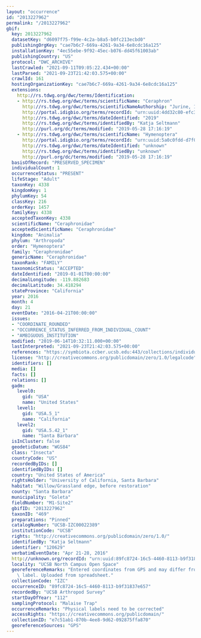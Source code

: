 ```yaml
---
layout: "occurrence"
id: "2013227962"
permalink: "/2013227962"
gbif:
  key: 2013227962
  datasetKey: "d6097f75-f99e-4c2a-b8a5-b0fc213ecbd0"
  publishingOrgKey: "cae7b6c7-669a-4261-9a34-6e8cdc16a125"
  installationKey: "4ec55ebe-9f92-45ec-b076-dd45f61003ab"
  publishingCountry: "US"
  protocol: "DWC_ARCHIVE"
  lastCrawled: "2021-09-11T09:05:22.434+00:00"
  lastParsed: "2021-09-23T21:42:03.575+00:00"
  crawlId: 161
  hostingOrganizationKey: "cae7b6c7-669a-4261-9a34-6e8cdc16a125"
  extensions:
    http://rs.tdwg.org/dwc/terms/Identification:
    - http://rs.tdwg.org/dwc/terms/scientificName: "Ceraphron"
      http://rs.tdwg.org/dwc/terms/scientificNameAuthorship: "Jurine, 1807"
      http://portal.idigbio.org/terms/recordId: "urn:uuid:4dd32c80-efc3-4e19-a16a-4026acd4a507"
      http://rs.tdwg.org/dwc/terms/dateIdentified: "2019"
      http://rs.tdwg.org/dwc/terms/identifiedBy: "Katja Seltmann"
      http://purl.org/dc/terms/modified: "2019-05-28 17:16:19"
    - http://rs.tdwg.org/dwc/terms/scientificName: "Hymenoptera"
      http://portal.idigbio.org/terms/recordId: "urn:uuid:5a0c0fdd-d7f0-42e7-9e87-3415ba06c058"
      http://rs.tdwg.org/dwc/terms/dateIdentified: "unknown"
      http://rs.tdwg.org/dwc/terms/identifiedBy: "unknown"
      http://purl.org/dc/terms/modified: "2019-05-28 17:16:19"
  basisOfRecord: "PRESERVED_SPECIMEN"
  individualCount: 1
  occurrenceStatus: "PRESENT"
  lifeStage: "Adult"
  taxonKey: 4338
  kingdomKey: 1
  phylumKey: 54
  classKey: 216
  orderKey: 1457
  familyKey: 4338
  acceptedTaxonKey: 4338
  scientificName: "Ceraphronidae"
  acceptedScientificName: "Ceraphronidae"
  kingdom: "Animalia"
  phylum: "Arthropoda"
  order: "Hymenoptera"
  family: "Ceraphronidae"
  genericName: "Ceraphronidae"
  taxonRank: "FAMILY"
  taxonomicStatus: "ACCEPTED"
  dateIdentified: "2019-01-01T00:00:00"
  decimalLongitude: -119.882683
  decimalLatitude: 34.418294
  stateProvince: "California"
  year: 2016
  month: 4
  day: 21
  eventDate: "2016-04-21T00:00:00"
  issues:
  - "COORDINATE_ROUNDED"
  - "OCCURRENCE_STATUS_INFERRED_FROM_INDIVIDUAL_COUNT"
  - "AMBIGUOUS_INSTITUTION"
  modified: "2019-06-14T10:32:11.000+00:00"
  lastInterpreted: "2021-09-23T21:42:03.575+00:00"
  references: "https://symbiota.ccber.ucsb.edu:443/collections/individual/index.php?occid=120629"
  license: "http://creativecommons.org/publicdomain/zero/1.0/legalcode"
  identifiers: []
  media: []
  facts: []
  relations: []
  gadm:
    level0:
      gid: "USA"
      name: "United States"
    level1:
      gid: "USA.5_1"
      name: "California"
    level2:
      gid: "USA.5.42_1"
      name: "Santa Barbara"
  isInCluster: false
  geodeticDatum: "WGS84"
  class: "Insecta"
  countryCode: "US"
  recordedByIDs: []
  identifiedByIDs: []
  country: "United States of America"
  rightsHolder: "University of California, Santa Barbara"
  habitat: "Willow/Grassland edge, before restoration"
  county: "Santa Barbara"
  municipality: "Goleta"
  fieldNumber: "M1-Site2"
  gbifID: "2013227962"
  taxonID: "469"
  preparations: "Pinned"
  catalogNumber: "UCSB-IZC00022389"
  institutionCode: "UCSB"
  rights: "http://creativecommons.org/publicdomain/zero/1.0/"
  identifiedBy: "Katja Seltmann"
  identifier: "120629"
  verbatimEventDate: "Apr 21-28, 2016"
  http://unknown.org/recordId: "urn:uuid:89fc8724-16c5-4460-8113-b9f31837e657"
  locality: "UCSB North Campus Open Space"
  georeferenceRemarks: "Entered coordinates from GPS and may differ from what is on\
    \ label. Uploaded from spreadsheet."
  collectionCode: "IZC"
  occurrenceID: "89fc8724-16c5-4460-8113-b9f31837e657"
  recordedBy: "UCSB Arthropod Survey"
  startDayOfYear: "112"
  samplingProtocol: "Malaise Trap"
  occurrenceRemarks: "Physical labels need to be corrected"
  accessRights: "https://creativecommons.org/publicdomain/"
  collectionID: "e7c51ab1-870b-4ee8-9d62-092875ffa870"
  georeferenceSources: "GPS"
---
```

